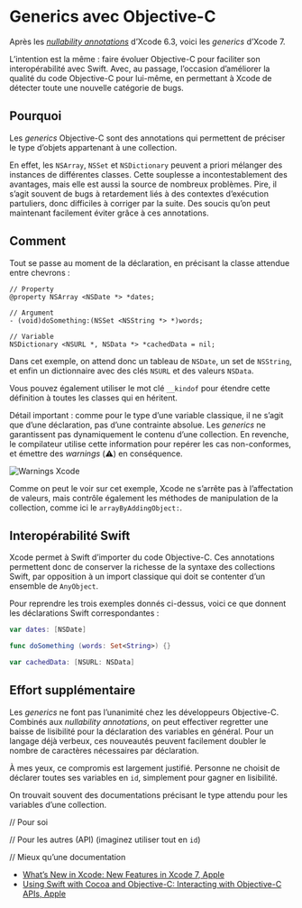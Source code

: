 # Generics avec Objective-C

Après les [_nullability annotations_](http://www.vtourraine.net/blog/2015/objective-c-nullability) d’Xcode 6.3, voici les _generics_ d’Xcode 7. 

L’intention est la même : faire évoluer Objective-C pour faciliter son interopérabilité avec Swift. Avec, au passage, l’occasion d’améliorer la qualité du code Objective-C pour lui-même, en permettant à Xcode de détecter toute une nouvelle catégorie de bugs.


## Pourquoi

Les _generics_ Objective-C sont des annotations qui permettent de préciser le type d’objets appartenant à une collection.

En effet, les `NSArray`, `NSSet` et `NSDictionary` peuvent a priori mélanger des instances de différentes classes. Cette souplesse a incontestablement des avantages, mais elle est aussi la source de nombreux problèmes. Pire, il s’agit souvent de bugs à retardement liés à des contextes d’exécution partuliers, donc difficiles à corriger par la suite. Des soucis qu’on peut maintenant facilement éviter grâce à ces annotations.


## Comment

Tout se passe au moment de la déclaration, en précisant la classe attendue entre chevrons :

``` objc
// Property
@property NSArray <NSDate *> *dates;

// Argument
- (void)doSomething:(NSSet <NSString *> *)words;

// Variable
NSDictionary <NSURL *, NSData *> *cachedData = nil;
```

Dans cet exemple, on attend donc un tableau de `NSDate`, un set de `NSString`, et enfin un dictionnaire avec des clés `NSURL` et des valeurs `NSData`.

Vous pouvez également utiliser le mot clé `__kindof` pour étendre cette définition à toutes les classes qui en héritent.

Détail important : comme pour le type d’une variable classique, il ne s’agit que d’une déclaration, pas d’une contrainte absolue. Les _generics_ ne garantissent pas dynamiquement le contenu d’une collection. En revenche, le compilateur utilise cette information pour repérer les cas non-conformes, et émettre des _warnings_ (⚠️) en conséquence. 

![Warnings Xcode][Xcode warning]

Comme on peut le voir sur cet exemple, Xcode ne s’arrête pas à l’affectation de valeurs, mais contrôle également les méthodes de manipulation de la collection, comme ici le `arrayByAddingObject:`.


## Interopérabilité Swift

Xcode permet à Swift d’importer du code Objective-C. Ces annotations permettent donc de conserver la richesse de la syntaxe des collections Swift, par opposition à un import classique qui doit se contenter d’un ensemble de `AnyObject`.

Pour reprendre les trois exemples donnés ci-dessus, voici ce que donnent les déclarations Swift correspondantes :

``` swift
var dates: [NSDate]

func doSomething (words: Set<String>) {}

var cachedData: [NSURL: NSData]
```


## Effort supplémentaire

Les _generics_ ne font pas l’unanimité chez les développeurs Objective-C. Combinés aux _nullability annotations_, on peut effectiver regretter une baisse de lisibilité pour la déclaration des variables en général. Pour un langage déjà verbeux, ces nouveautés peuvent facilement doubler le nombre de caractères nécessaires par déclaration.

À mes yeux, ce compromis est largement justifié. Personne ne choisit de déclarer toutes ses variables en `id`, simplement pour gagner en lisibilité.

On trouvait souvent des documentations précisant le type attendu pour les variables d’une collection.

// Pour soi

// Pour les autres (API) (imaginez utiliser tout en `id`)

// Mieux qu’une documentation



- [What’s New in Xcode: New Features in Xcode 7, Apple](https://developer.apple.com/library/prerelease/ios/documentation/DeveloperTools/Conceptual/WhatsNewXcode/Articles/xcode_7_0.html)
- [Using Swift with Cocoa and Objective-C: Interacting with Objective-C APIs, Apple](https://developer.apple.com/library/prerelease/ios/documentation/Swift/Conceptual/BuildingCocoaApps/InteractingWithObjective-CAPIs.html#//apple_ref/doc/uid/TP40014216-CH4-ID35)

[Xcode warning]: http://www.vtourraine.net/blog/img/2015/objective-c-generics/xcode-warnings.png
